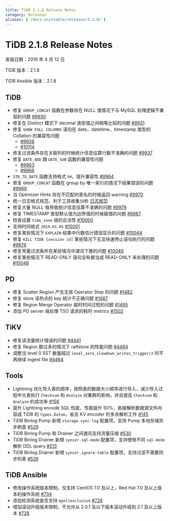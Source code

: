 ```yaml
---
title: TiDB 2.1.8 Release Notes
category: Releases
aliases: ['/docs-cn/stable/releases/2.1.8/']
---
```


# TiDB 2.1.8 Release Notes

发版日期：2019 年 4 月 12 日

TiDB 版本：2.1.8

TiDB Ansible 版本：2.1.8

## TiDB

- 修复 `GROUP_CONCAT` 函数在参数存在 NULL 值情况下与 MySQL 处理逻辑不兼容的问题 [#9930](https://github.com/pingcap/tidb/pull/9930)
- 修复在 Distinct 模式下 decimal 类型值之间相等比较的问题 [#9931](https://github.com/pingcap/tidb/pull/9931)
- 修复 `SHOW FULL COLUMNS` 语句在 date，datetime，timestamp 类型的 Collation 的兼容性问题
    - [#9938](https://github.com/pingcap/tidb/pull/9938)
    - [#10114](https://github.com/pingcap/tidb/pull/10114)
- 修复过滤条件存在关联列的时候统计信息估算行数不准确的问题 [#9937](https://github.com/pingcap/tidb/pull/9937)
- 修复 `DATE_ADD` 跟 `DATE_SUB` 函数的兼容性问题
    - [#9963](https://github.com/pingcap/tidb/pull/9963)
    - [#9966](https://github.com/pingcap/tidb/pull/9966)
- `STR_TO_DATE` 函数支持格式 `%H`，提升兼容性 [#9964](https://github.com/pingcap/tidb/pull/9964)
- 修复 `GROUP_CONCAT` 函数在 group by 唯一索引的情况下结果错误的问题 [#9969](https://github.com/pingcap/tidb/pull/9969)
- 当 Optimizer Hints 存在不匹配的表名的时候返回 warning [#9970](https://github.com/pingcap/tidb/pull/9970)
- 统一日志格式规范，利于工具收集分析 [日志规范](https://github.com/tikv/rfcs/blob/master/text/2018-12-19-unified-log-format.md)
- 修复大量 NULL 值导致统计信息估算不准确的问题 [#9979](https://github.com/pingcap/tidb/pull/9979)
- 修复 TIMESTAMP 类型默认值为边界值的时候报错的问题 [#9987](https://github.com/pingcap/tidb/pull/9987)
- 检查设置 `time_zone` 值的合法性 [#10000](https://github.com/pingcap/tidb/pull/10000)
- 支持时间格式 `2019.01.01` [#10001](https://github.com/pingcap/tidb/pull/10001)
- 修复某些情况下 `EXPLAIN` 结果中行数估计错误显示的问题 [#10044](https://github.com/pingcap/tidb/pull/10044)
- 修复 `KILL TIDB [session id]` 某些情况下无法快速停止语句执行的问题 [#9976](https://github.com/pingcap/tidb/pull/9976)
- 修复常量过滤条件在某些情况中谓词下推的问题 [#10049](https://github.com/pingcap/tidb/pull/10049)
- 修复某些情况下 READ-ONLY 语句没有被当成 READ-ONLY 来处理的问题 [#10048](https://github.com/pingcap/tidb/pull/10048)

## PD

- 修复 Scatter Region 产生无效 Operator Step 的问题 [#1482](https://github.com/pingcap/pd/pull/1482)
- 修复 store 读热点的 key 统计不正确问题 [#1487](https://github.com/pingcap/pd/pull/1487)
- 修复 Region Merge Operator 超时时间过短的问题 [#1495](https://github.com/pingcap/pd/pull/1495)
- 添加 PD server 端处理 TSO 请求的耗时 metrics [#1502](https://github.com/pingcap/pd/pull/1502)

## TiKV

- 修复读流量统计错误的问题 [#4441](https://github.com/tikv/tikv/pull/4441)
- 修复 Region 数过多的情况下 raftstore 的性能问题 [#4484](https://github.com/tikv/tikv/pull/4484)
- 调整当 level 0 SST 数量超过 `level_zero_slowdown_writes_trigger/2` 时不再继续 ingest file [#4464](https://github.com/tikv/tikv/pull/4464)

## Tools

- Lightning 优化导入表的顺序，按照表的数据大小顺序进行导入，减少导入过程中大表执行 `Checksum` 和 `Analyze` 对集群的影响，并且提高 `Checksum` 和 `Analyze` 的成功率 [#156](https://github.com/pingcap/tidb-lightning/pull/156)
- 提升 Lightning encode SQL 性能，性能提升 50%，直接解析数据源文件内容成 TiDB 的 `types.Datum`，省去 KV encoder 的多余解析工作 [#145](https://github.com/pingcap/tidb-lightning/pull/145)
- TiDB Binlog Pump 新增 `storage.sync-log` 配置项，支持 Pump 本地存储异步刷盘 [#529](https://github.com/pingcap/tidb-binlog/pull/529)
- TiDB Binlog Pump 和 Drainer 之间通讯支持流量压缩 [#530](https://github.com/pingcap/tidb-binlog/pull/530)
- TiDB Binlog Drainer 新增 `syncer.sql-mode` 配置项，支持使用不同 `sql-mode` 解析 DDL query [#513](https://github.com/pingcap/tidb-binlog/pull/513)
- TiDB Binlog Drainer 新增 `syncer.ignore-table` 配置项，支持过滤不需要同步的表 [#526](https://github.com/pingcap/tidb-binlog/pull/526)

## TiDB Ansible

- 修改操作系统版本限制，仅支持 CentOS 7.0 及以上，Red Hat 7.0 及以上版本的操作系统 [#734](https://github.com/pingcap/tidb-ansible/pull/734)
- 添加检测系统是否支持 `epollexclusive` [#728](https://github.com/pingcap/tidb-ansible/pull/728)
- 增加滚动升级版本限制，不允许从 2.0.1 及以下版本滚动升级到 2.1 及以上版本 [#728](https://github.com/pingcap/tidb-ansible/pull/728)
